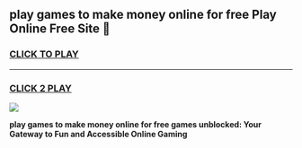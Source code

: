 
## play games to make money online for free Play Online Free Site 👋
<h3>
<a href="https://download.freeplayer.one?title=play_games_to_make_money_online_for_free&ref=21F">CLICK TO PLAY</a></h3>
<hr>

<h3>
<a href="https://download.freeplayer.one?title=play_games_to_make_money_online_for_free&ref=21F">CLICK 2 PLAY</a>
  
</h3>

<a href="https://download.freeplayer.one?title=play_games_to_make_money_online_for_free&ref=21F"><img src="https://cdnb.artstation.com/p/assets/images/images/032/539/853/original/anto-thomas-button-gif.gif"></a>


**play games to make money online for free games unblocked: Your Gateway to Fun and Accessible Online Gaming**
